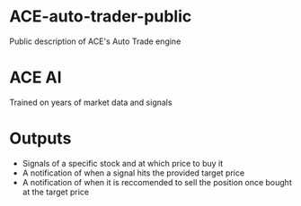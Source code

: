 # ACE-auto-trader-public
Public description of ACE's Auto Trade engine

# ACE AI
Trained on years of market data and signals

# Outputs
- Signals of a specific stock and at which price to buy it
- A notification of when a signal hits the provided target price
- A notification of when it is reccomended to sell the position once bought at the target price
